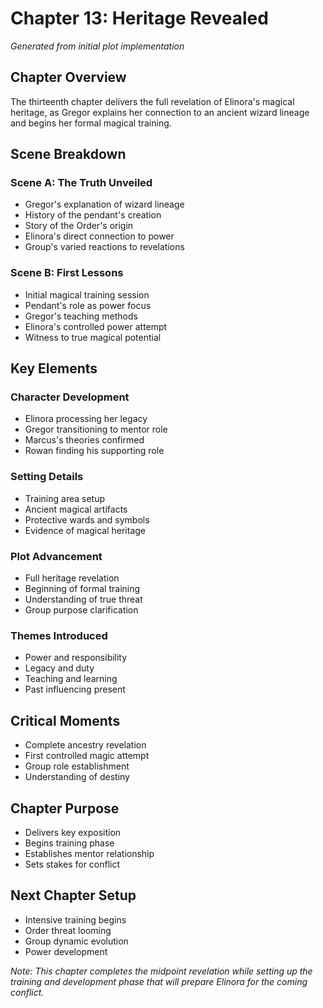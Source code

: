 # Chapter 13: Heritage Revealed
*Generated from initial plot implementation*

## Chapter Overview
The thirteenth chapter delivers the full revelation of Elinora's magical heritage, as Gregor explains her connection to an ancient wizard lineage and begins her formal magical training.

## Scene Breakdown

### Scene A: The Truth Unveiled
- Gregor's explanation of wizard lineage
- History of the pendant's creation
- Story of the Order's origin
- Elinora's direct connection to power
- Group's varied reactions to revelations

### Scene B: First Lessons
- Initial magical training session
- Pendant's role as power focus
- Gregor's teaching methods
- Elinora's controlled power attempt
- Witness to true magical potential

## Key Elements

### Character Development
- Elinora processing her legacy
- Gregor transitioning to mentor role
- Marcus's theories confirmed
- Rowan finding his supporting role

### Setting Details
- Training area setup
- Ancient magical artifacts
- Protective wards and symbols
- Evidence of magical heritage

### Plot Advancement
- Full heritage revelation
- Beginning of formal training
- Understanding of true threat
- Group purpose clarification

### Themes Introduced
- Power and responsibility
- Legacy and duty
- Teaching and learning
- Past influencing present

## Critical Moments
- Complete ancestry revelation
- First controlled magic attempt
- Group role establishment
- Understanding of destiny

## Chapter Purpose
- Delivers key exposition
- Begins training phase
- Establishes mentor relationship
- Sets stakes for conflict

## Next Chapter Setup
- Intensive training begins
- Order threat looming
- Group dynamic evolution
- Power development

*Note: This chapter completes the midpoint revelation while setting up the training and development phase that will prepare Elinora for the coming conflict.*

